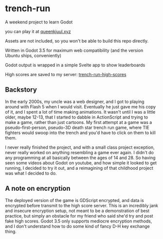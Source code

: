 # trench-run

A weekend project to learn Godot

you can play it at [queenkjuul.xyz](https://queenkjuul.xyz)

Assets are not included, so you won't be able to build this repo directly.

Written in Godot 3.5 for maximum web compatibility (and the version Ubuntu ships, conveniently)

Godot output is wrapped in a simple Svelte app to show leaderboards

High scores are saved to my server: [trench-run-high-scores](https://github.com/queenkjuul/trench-run-high-scores)

## Backstory

In the early 2000s, my uncle was a web designer, and I got to playing around with Flash 5 when I would visit. Eventually he just gave me his copy of it, and I spent a lot of time making animations. It wasn't until I was a little older, maybe 12-13, that I started to dabble in ActionScript and trying to make a game, rather than just cartoons. My first attempt at a game was a pseudo-first-person, pseudo-3D death star trench run game, where TIE fighters would swoop into the trench and you'd have to click on them to kill them.

I never really finished the project, and with a small class project exception, never really worked on anything resembling a game ever again. I didn't do any programming at all basically between the ages of 14 and 28. So having seen some videos about Godot on youtube, and how simple it looked to get running, I decided to try it out, and a reimagining of that childhood project was what I decided to do.

## A note on encryption

The deployed version of the game is GDScript encrypted, and data is encrypted before transmit to the high score server. This is an incredibly jank and insecure encryption setup, not meant to be a demonstration of best practice, but simply an obstacle for my friend who said she'd try and post fake high scores. Godot 3.5 only supports mediocre encryption methods, and I don't understand how to do some kind of fancy D-H key exchange thing.
